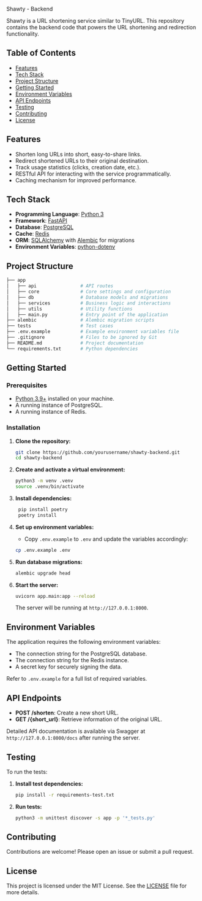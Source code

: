 Shawty - Backend

Shawty is a URL shortening service similar to TinyURL. This repository contains the backend code that powers the URL shortening and redirection functionality.

## Table of Contents

- [Features](#features)
- [Tech Stack](#tech-stack)
- [Project Structure](#project-structure)
- [Getting Started](#getting-started)
- [Environment Variables](#environment-variables)
- [API Endpoints](#api-endpoints)
- [Testing](#testing)
- [Contributing](#contributing)
- [License](#license)

## Features

- Shorten long URLs into short, easy-to-share links.
- Redirect shortened URLs to their original destination.
- Track usage statistics (clicks, creation date, etc.).
- RESTful API for interacting with the service programmatically.
- Caching mechanism for improved performance.

## Tech Stack

- **Programming Language**: [Python 3](https://www.python.org/)
- **Framework**: [FastAPI](https://fastapi.tiangolo.com/)
- **Database**: [PostgreSQL](https://www.postgresql.org/)
- **Cache**: [Redis](https://redis.io/)
- **ORM**: [SQLAlchemy](https://www.sqlalchemy.org/) with [Alembic](https://alembic.sqlalchemy.org/) for migrations
- **Environment Variables**: [python-dotenv](https://pypi.org/project/python-dotenv/)

## Project Structure

```bash
├── app
│   ├── api                # API routes
│   ├── core               # Core settings and configuration
│   ├── db                 # Database models and migrations
│   ├── services           # Business logic and interactions
│   ├── utils              # Utility functions
│   ├── main.py            # Entry point of the application
├── alembic                # Alembic migration scripts
├── tests                  # Test cases
├── .env.example           # Example environment variables file
├── .gitignore             # Files to be ignored by Git
├── README.md              # Project documentation
└── requirements.txt       # Python dependencies
```

## Getting Started

### Prerequisites

- [Python 3.9+](https://www.python.org/) installed on your machine.
- A running instance of PostgreSQL.
- A running instance of Redis.

### Installation

1. **Clone the repository:**

   ```bash
   git clone https://github.com/yourusername/shawty-backend.git
   cd shawty-backend
   ```

2. **Create and activate a virtual environment:**

   ```bash
   python3 -m venv .venv
   source .venv/bin/activate  
   ```

3. **Install dependencies:**

   ```bash
    pip install poetry
    poetry install
   ```

4. **Set up environment variables:**

   - Copy `.env.example` to `.env` and update the variables accordingly:

   ```bash
   cp .env.example .env
   ```

5. **Run database migrations:**

   ```bash
   alembic upgrade head
   ```

6. **Start the server:**

   ```bash
   uvicorn app.main:app --reload
   ```

   The server will be running at `http://127.0.0.1:8000`.

## Environment Variables

The application requires the following environment variables:

- The connection string for the PostgreSQL database.
- The connection string for the Redis instance.
- A secret key for securely signing the data.

Refer to `.env.example` for a full list of required variables.

## API Endpoints

- **POST /shorten**: Create a new short URL.
- **GET /{short_url}**: Retrieve information of the original URL.

Detailed API documentation is available via Swagger at `http://127.0.0.1:8000/docs` after running the server.

## Testing

To run the tests:

1. **Install test dependencies:**

   ```bash
   pip install -r requirements-test.txt
   ```

2. **Run tests:**

   ```bash
   python3 -m unittest discover -s app -p '*_tests.py'
   ```

## Contributing

Contributions are welcome! Please open an issue or submit a pull request.

## License

This project is licensed under the MIT License. See the [LICENSE](LICENSE) file for more details.
```